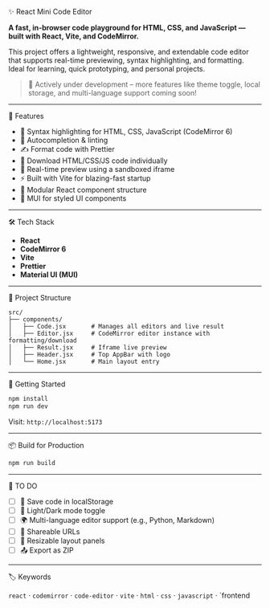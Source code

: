  ✨ React Mini Code Editor

**A fast, in-browser code playground for HTML, CSS, and JavaScript — built with React, Vite, and CodeMirror.**

This project offers a lightweight, responsive, and extendable code editor that supports real-time previewing, syntax highlighting, and formatting. Ideal for learning, quick prototyping, and personal projects.

> 🚧 Actively under development – more features like theme toggle, local storage, and multi-language support coming soon!

-------------------------------------------

 🚀 Features

- 🎨 Syntax highlighting for HTML, CSS, JavaScript (CodeMirror 6)
- 🧠 Autocompletion & linting
- ✍️ Format code with Prettier
- 💾 Download HTML/CSS/JS code individually
- 🔄 Real-time preview using a sandboxed iframe
- ⚡ Built with Vite for blazing-fast startup
- 🧩 Modular React component structure
- 🎨 MUI for styled UI components

-------------------------------------------

 🛠️ Tech Stack

- **React**
- **CodeMirror 6**
- **Vite**
- **Prettier**
- **Material UI (MUI)**

-------------------------------------------

 📁 Project Structure

```
src/
├── components/
│   ├── Code.jsx       # Manages all editors and live result
│   ├── Editor.jsx     # CodeMirror editor instance with formatting/download
│   ├── Result.jsx     # Iframe live preview
│   ├── Header.jsx     # Top AppBar with logo
│   └── Home.jsx       # Main layout entry
```

-------------------------------------------

🧪 Getting Started

```bash
npm install
npm run dev
```

Visit: `http://localhost:5173`

------------------------------------------

📦 Build for Production

```bash
npm run build
```

------------------------------------------

🧭 TO DO

- [ ] 💾 Save code in localStorage
- [ ] 🌙 Light/Dark mode toggle
- [ ] 🌍 Multi-language editor support (e.g., Python, Markdown)
- [ ] 🔗 Shareable URLs
- [ ] 🧩 Resizable layout panels
- [ ] 📤 Export as ZIP

-----------------------------------------

 🏷 Keywords

`react` · `codemirror` · `code-editor` · `vite` · `html` · `css` · `javascript` · `frontend


